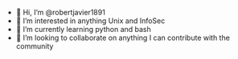 - 👋 Hi, I’m @robertjavier1891
- 👀 I’m interested in anything Unix and InfoSec
- 🌱 I’m currently learning python and bash
- 💞️ I’m looking to collaborate on anything I can contribute with the community

<!---
robertjavier1891/robertjavier1891 is a ✨ special ✨ repository because its `README.md` (this file) appears on your GitHub profile.
You can click the Preview link to take a look at your changes.
--->
